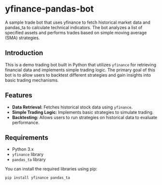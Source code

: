 # yfinance-pandas-bot
A sample trade bot that uses yfinance to fetch historical market data and pandas_ta to calculate technical indicators. The bot analyzes a list of specified assets and performs trades based on simple moving average (SMA) strategies.

## Introduction
This is a demo trading bot built in Python that utilizes `yfinance` for retrieving financial data and implements simple trading logic. The primary goal of this bot is to allow users to backtest different strategies and gain insights into basic trading mechanisms.

## Features
- **Data Retrieval:** Fetches historical stock data using `yfinance`.
- **Simple Trading Logic:** Implements basic strategies to simulate trading.
- **Backtesting:** Allows users to run strategies on historical data to evaluate performance.

## Requirements
- Python 3.x
- `yfinance` library
- `pandas_ta` library

You can install the required libraries using pip:
```bash
pip install yfinance pandas_ta
```
